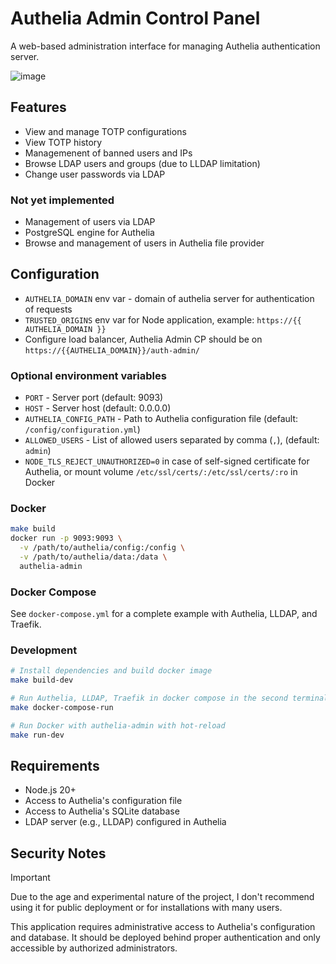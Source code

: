 # Authelia Admin Control Panel

A web-based administration interface for managing Authelia authentication server.

![image](https://raw.githubusercontent.com/asalimonov/authelia-admin/refs/heads/main/public/authelia-admin.gif)

## Features

- View and manage TOTP configurations
- View TOTP history
- Managemenent of banned users and IPs
- Browse LDAP users and groups (due to LLDAP limitation)
- Change user passwords via LDAP

### Not yet implemented

- Management of users via LDAP
- PostgreSQL engine for Authelia
- Browse and management of users in Authelia file provider

## Configuration

- `AUTHELIA_DOMAIN` env var - domain of authelia server for authentication of requests
- `TRUSTED_ORIGINS` env var for Node application, example: `https://{{ AUTHELIA_DOMAIN }}`
- Configure load balancer, Authelia Admin CP should be on `https://{{AUTHELIA_DOMAIN}}/auth-admin/`

### Optional environment variables

- `PORT` - Server port (default: 9093)
- `HOST` - Server host (default: 0.0.0.0)
- `AUTHELIA_CONFIG_PATH` - Path to Authelia configuration file (default: `/config/configuration.yml`)
- `ALLOWED_USERS` - List of allowed users separated by comma (`,`), (default: `admin`)
- `NODE_TLS_REJECT_UNAUTHORIZED=0` in case of self-signed certificate for Authelia, or mount volume `/etc/ssl/certs/:/etc/ssl/certs/:ro` in Docker

### Docker

```bash
make build
docker run -p 9093:9093 \
  -v /path/to/authelia/config:/config \
  -v /path/to/authelia/data:/data \
  authelia-admin
```

### Docker Compose

See `docker-compose.yml` for a complete example with Authelia, LLDAP, and Traefik.

### Development

```bash
# Install dependencies and build docker image
make build-dev

# Run Authelia, LLDAP, Traefik in docker compose in the second terminal
make docker-compose-run

# Run Docker with authelia-admin with hot-reload
make run-dev
```

## Requirements

- Node.js 20+
- Access to Authelia's configuration file
- Access to Authelia's SQLite database
- LDAP server (e.g., LLDAP) configured in Authelia

## Security Notes

>[!IMPORTANT]
Due to the age and experimental nature of the project, I don't recommend using it for public deployment or for installations with many users.

This application requires administrative access to Authelia's configuration and database. It should be deployed behind proper authentication and only accessible by authorized administrators.